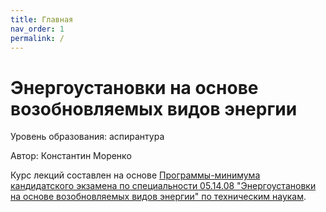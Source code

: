 ```yaml
---
title: Главная
nav_order: 1
permalink: /
---
```


# Энергоустановки на основе возобновляемых видов энергии

Уровень образования: аспирантура

Автор: Константин Моренко

Курс лекций составлен на основе [Программы-минимума кандидатского
экзамена по специальности 05.14.08 "Энергоустановки на основе
возобновляемых видов энергии" по техническим
наукам](051408-phd-exam-program.doc).
